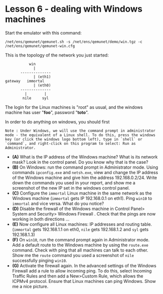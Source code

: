 # Lesson 6 - dealing with Windows machines

Start the emulator with this command:

    /net/ens/qemunet/qemunet.sh -s /net/ens/qemunet/demo/win.tgz -c /net/ens/qemunet/qemunet-win.cfg

This is the topology of the network you just started:

               win
                 |
           --------------   
                 | (eth1)
    gateway   immortal
                 | (eth0)
           --------------  
             |        |
            nile     syl  

The login for the Linux machines is "root" as usual, and the windows machine has user "**foo**", password "**toto**".

In order to do anything on windows, you should first


    Note : Under Windows, we will use the command prompt in administrator mode - the equivalent of a Linux shell. To do this, press the windows key (or click the windows logo bottom left), type in `shell` or `command`, and right-click on this program to select: Run as Administrator.


- **(A)** What is the IP address of the Windows machine? What is its network mask? Look in the control panel. Do you know why that is the case?
- **(B)** On Windows: run the command prompt in Administrator mode. Using commands `ipconfig.exe` and `netsh.exe`, view and change the IP address of the Windows machine and give him the address 192.168.0.2/24. Write down the commands you used in your report, and show me a screenshot of the new IP set in the windows control panel.
- **(C)** Configure the `immortal` Linux machine in the same network as the Windows machine (`immortal` gets IP 192.168.0.1 on eth1). Ping `win10` to `immortal` and vice versa. What do you notice?
- **(D)** Disable the firewall of the Windows machine in Control Panel> System and Security> Windows Firewall . Check that the pings are now working in both directions ...
- **(E)** Now configure all Linux machines: IP addresses and routing table. (`immortal` gets 192.168.1.1 on eth0, `nile` gets 192.168.1.2 and `syl` gets 192.168.1.3)
- **(F)** On `win10`, run the command prompt again in Administrator mode. Add a default route to the Windows machine by using the `route.exe` command. Check with ping that all machines can talk to each other. Show me the `route` command you used a screenshot of `nile` successfully pinging `win10`.
- **(G)** Activate the firewall again. In the advanced settings of the Windows Firewall add a rule to allow incoming ping. To do this, select Incoming Traffic Rules and then add a New>Custom Rule, which allows the ICPMv4 protocol. Ensure that Linux machines can ping Windows. Show me a nice picture.
